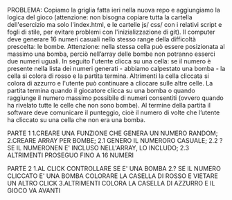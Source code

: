 PROBLEMA: Copiamo la griglia fatta ieri nella nuova repo e aggiungiamo la logica del gioco (attenzione: non bisogna copiare tutta la cartella dell'esercizio ma solo l'index.html, e le cartelle js/ css/ con i relativi script e fogli di stile, per evitare problemi con l'inizializzazione di git).
Il computer deve generare 16 numeri casuali nello stesso range della difficoltà prescelta: le bombe.
Attenzione: nella stessa cella può essere posizionata al massimo una bomba, perciò nell’array delle bombe non potranno esserci due numeri uguali.
In seguito l'utente clicca su una cella: se il numero è presente nella lista dei numeri generati - abbiamo calpestato una bomba - la cella si colora di rosso e la partita termina. Altrimenti la cella cliccata si colora di azzurro e l'utente può continuare a cliccare sulle altre celle.
La partita termina quando il giocatore clicca su una bomba o quando raggiunge il numero massimo possibile di numeri consentiti (ovvero quando ha rivelato tutte le celle che non sono bombe).
Al termine della partita il software deve comunicare il punteggio, cioè il numero di volte che l’utente ha cliccato su una cella che non era una bomba.


PARTE 1
1.CREARE UNA FUNZIONE CHE GENERA UN NUMERO RANDOM;
2.CREARE ARRAY PER BOMBE;
 2.1 GENERO IL NUMERORO CASUALE;
 2.2 ?SE IL NUMERONEN E' INCLUSO NELL'ARRAY, LO INCLUDO;
 2.3 ALTRIMENTI PROSEGUO FINO A 16 NUMERI


 PARTE 2
 1.AL CLICK CONTROLLARE SE E' UNA BOMBA
 2.? SE IL NUMERO CLICCATO E' UNA BOMBA COLORARE LA CASELLA DI ROSSO E VIETARE UN ALTRO CLICK
 3.ALTRIMENTI COLORA LA CASELLA DI AZZURRO E IL GIOCO VA AVANTI

